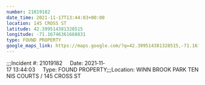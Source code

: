```yaml
---
number: 21019182
date_time: 2021-11-17T13:44:03+00:00
location: 145 CROSS ST
latitude: 42.399514381328515
longitude: -71.16746361668831
type: FOUND PROPERTY
google_maps_link: https://maps.google.com/?q=42.399514381328515,-71.16746361668831
---
```


;;;Incident #: 21019182     Date: 2021‐11‐17 13:44:03     Type: FOUND PROPERTY;;;Location: WINN BROOK PARK TENNIS COURTS / 145 CROSS ST
